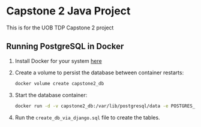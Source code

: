 # Capstone 2 Java Project

This is for the UOB TDP Capstone 2 project

## Running PostgreSQL in Docker

1. Install Docker for your system [here](http://www.docker.com)

2. Create a volume to persist the database between container restarts:

   ```bash
   docker volume create capstone2_db
   ```

3. Start the database container:

   ```bash
   docker run -d -v capstone2_db:/var/lib/postgresql/data -e POSTGRES_USER=capstone2 -e POSTGRES_PASSWORD=password -e POSTGRES_DB=capstone2 -p 5432:5432 --name capstone2_db postgres
   ```

4. Run the `create_db_via_django.sql` file to create the tables.

